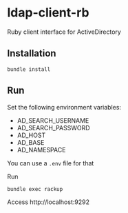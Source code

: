 # ldap-client-rb

Ruby client interface for ActiveDirectory

## Installation

```shell
bundle install
```

## Run

Set the following environment variables:

* AD_SEARCH_USERNAME
* AD_SEARCH_PASSWORD
* AD_HOST
* AD_BASE
* AD_NAMESPACE

You can use a `.env` file for that

Run

```shell
bundle exec rackup
```

Access http://localhost:9292
